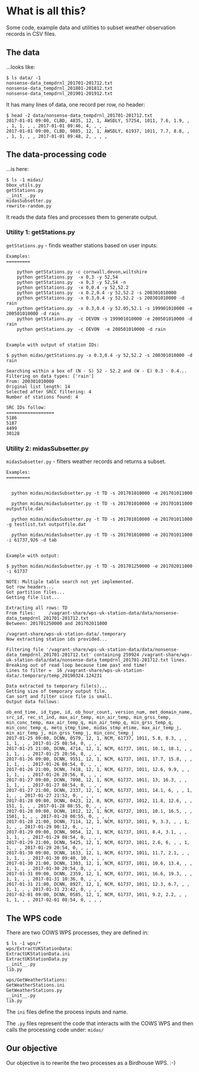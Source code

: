 # What is all this?

Some code, example data and utilities to subset weather observation
records in CSV files.

## The data

...looks like:

```
$ ls data/ -1
nonsense-data_tempdrnl_201701-201712.txt
nonsense-data_tempdrnl_201801-201812.txt
nonsense-data_tempdrnl_201901-201912.txt
```

It has many lines of data, one record per row, no header:

```
$ head -2 data/nonsense-data_tempdrnl_201701-201712.txt
2017-01-01 09:00, CLBD, 4835, 12, 1, AWSDLY, 57254, 1011, 7.6, 1.9, , , 1, 1, , , 2017-01-01 09:46, 4, , , ,
2017-01-01 09:00, CLBD, 9885, 12, 1, AWSDLY, 61937, 1011, 7.7, 8.8, , , 1, 1, , , 2017-01-01 09:48, 2, , , ,
```

## The data-processing code

...is here:

```
$ ls -1 midas/
bbox_utils.py
getStations.py
__init__.py
midasSubsetter.py
rewrite-random.py
```

It reads the data files and processes them to generate output.


### Utility 1: getStations.py

`getStations.py` - finds weather stations based on user inputs:

```
Examples:
=========

    python getStations.py -c cornwall,devon,wiltshire
    python getStations.py  -x 0,3 -y 52,54
    python getStations.py  -x 0,3 -y 52,54 -n
    python getStations.py  -x 0,0.4 -y 52,52.2
    python getStations.py  -x 0.2,0.4 -y 52,52.2 -s 200301010000
    python getStations.py  -x 0.3,0.4 -y 52,52.2 -s 200301010000 -d rain
    python getStations.py  -x 0.3,0.4 -y 52.05,52.1 -s 199901010000 -e 200501010000 -d rain
    python getStations.py  -c DEVON -s 199901010000 -e 200501010000 -d rain
    python getStations.py  -c DEVON  -e 200501010000 -d rain


Example with output of station IDs: 

$ python midas/getStations.py -x 0.3,0.4 -y 52,52.2 -s 200301010000 -d rain

Searching within a box of (N - S) 52 - 52.2 and (W - E) 0.3 - 0.4...
Filtering on data types: ['rain']
From: 200301010000
Original list length: 14
Selected after SRCC filtering: 4
Number of stations found: 4

SRC IDs follow:
==================
5186
5187
4499
30128
```

### Utility 2: midasSubsetter.py

`midasSubsetter.py` - filters weather records and returns a subset.

```
Examples:
=========

  
  python midas/midasSubsetter.py -t TD -s 201701010000 -e 201701011000

  python midas/midasSubsetter.py -t TD -s 201701010000 -e 201701011000 outputfile.dat

  python midas/midasSubsetter.py -t TD -s 201701010000 -e 201701011000 -g testlist.txt outputfile.dat

  python midas/midasSubsetter.py -t TD -s 201701010000 -e 201701011000 -i 61737,926 -d tab


Example with output:

$ python midas/midasSubsetter.py -t TD -s 201701250000 -e 201702011000 -i 61737

NOTE: Multiple table search not yet implemented.
Got row headers...
Got partition files...
Getting file list...

Extracting all rows: TD
From files:     /vagrant-share/wps-uk-station-data/data/nonsense-data_tempdrnl_201701-201712.txt
Between: 201701250000 and 201702011000

/vagrant-share/wps-uk-station-data/.temporary
Now extracting station ids provided...

Filtering file '/vagrant-share/wps-uk-station-data/data/nonsense-data_tempdrnl_201701-201712.txt' containing 259924 /vagrant-share/wps-uk-station-data/data/nonsense-data_tempdrnl_201701-201712.txt lines.
Breaking out of read loop because time past end time!
Lines to filter =  16 /vagrant-share/wps-uk-station-data/.temporary/temp_20190324.124231

Data extracted to temporary file(s)...
Getting size of temporary output file.
Can sort and filter since file is small.
Output data follows:

ob_end_time, id_type, id, ob_hour_count, version_num, met_domain_name, src_id, rec_st_ind, max_air_temp, min_air_temp, min_grss_temp, min_conc_temp, max_air_temp_q, min_air_temp_q, min_grss_temp_q, min_conc_temp_q, meto_stmp_time, midas_stmp_etime, max_air_temp_j, min_air_temp_j, min_grss_temp_j, min_conc_temp_j
2017-01-25 09:00, DCNN, 0579, 12, 1, NCM, 61737, 1011, 5.8, 8.3, , , 1, 1, , , 2017-01-25 08:54, 0, , , ,
2017-01-25 21:00, DCNN, 4714, 12, 1, NCM, 61737, 1011, 10.1, 18.1, , , 1, 1, , , 2017-01-25 20:56, 0, , , ,
2017-01-26 09:00, DCNN, 9551, 12, 1, NCM, 61737, 1011, 17.7, 15.8, , , 1, 1, , , 2017-01-26 08:54, 0, , , ,
2017-01-26 21:00, DCNN, 7418, 12, 1, NCM, 61737, 1011, 12.6, 9.9, , , 1, 1, , , 2017-01-26 20:56, 0, , , ,
2017-01-27 09:00, DCNN, 7098, 12, 1, NCM, 61737, 1011, 13, 16.3, , , 1, 1, , , 2017-01-27 08:54, 0, , , ,
2017-01-27 21:00, DCNN, 2337, 12, 1, NCM, 61737, 1011, 14.1, 6, , , 1, 1, , , 2017-01-27 21:52, 0, , , ,
2017-01-28 09:00, DCNN, 0423, 12, 0, NCM, 61737, 1012, 11.8, 12.6, , , 151, 1, , , 2017-01-28 08:55, 0, , , ,
2017-01-28 09:00, DCNN, 1012, 12, 1, NCM, 61737, 1011, 10.1, 16.5, , , 1501, 1, , , 2017-01-28 08:55, 0, , , ,
2017-01-28 21:00, DCNN, 7114, 12, 1, NCM, 61737, 1011, 9, 3.3, , , 1, 1, , , 2017-01-29 00:12, 0, , , ,
2017-01-29 09:00, DCNN, 9054, 12, 1, NCM, 61737, 1011, 8.4, 3.1, , , 1, 1, , , 2017-01-29 08:54, 0, , , ,
2017-01-29 21:00, DCNN, 5425, 12, 1, NCM, 61737, 1011, 2.6, 6, , , 1, 1, , , 2017-01-29 20:54, 0, , , ,
2017-01-30 09:00, DCNN, 1633, 12, 1, NCM, 61737, 1011, 11.7, 2.1, , , 1, 1, , , 2017-01-30 09:40, 10, , , ,
2017-01-30 21:00, DCNN, 1303, 12, 1, NCM, 61737, 1011, 10.6, 13.4, , , 1, 1, , , 2017-01-30 20:54, 0, , , ,
2017-01-31 09:00, DCNN, 2359, 12, 1, NCM, 61737, 1011, 16.6, 19.3, , , 1, 1, , , 2017-01-31 10:36, 0, , , ,
2017-01-31 21:00, DCNN, 8927, 12, 1, NCM, 61737, 1011, 12.3, 6.7, , , 1, 1, , , 2017-01-31 23:42, 0, , , ,
2017-02-01 09:00, DCNN, 0585, 12, 1, NCM, 61737, 1011, 9.2, 2.2, , , 1, 1, , , 2017-02-01 08:54, 0, , , ,

```

## The WPS code

There are two COWS WPS processes, they are defined in:

```
$ ls -1 wps/*
wps/ExtractUKStationData:
ExtractUKStationData.ini
ExtractUKStationData.py
__init__.py
lib.py

wps/GetWeatherStations:
GetWeatherStations.ini
GetWeatherStations.py
__init__.py
lib.py

```

The `ini` files define the process inputs and name.

The `.py` files represent the code that interacts with the COWS WPS and
then calls the processing code under: `midas/`

## Our objective

Our objective is to rewrite the two processes as a Birdhouse WPS. :-) 

